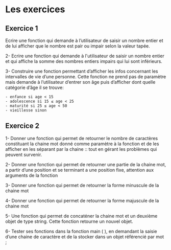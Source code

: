 # Les exercices

## Exercice 1
Ecrire une fonction qui demande à l’utilisateur de saisir un nombre entier et de lui afficher que le nombre est pair ou impair selon la valeur tapée.

2- Ecrire une fonction qui demande à l'utilisateur de saisir un nombre entier et qui affiche la somme des nombres entiers impairs qui lui sont inférieurs.

3- Construire une fonction permettant d’afficher les infos concernant les intervalles de vie d’une personne. Cette fonction ne prend pas de paramètre mais demande à l’utilisateur d’entrer son âge puis d’afficher dont quelle catégorie d’âge il se trouve:

    - enfance si age < 15
    - adolescence si 15 ≤ age < 25
    - maturité si 25 ≤ age < 50
    - vieillesse sinon

## Exercice 2
1- Donner une fonction qui permet de retourner le nombre de caractères constituant la chaine mot donné comme paramètre à la fonction et de les afficher en les séparant par la chaine :: tout en gérant les problèmes qui peuvent survenir.

2- Donner une fonction qui permet de retourner une partie de la chaine mot, a partir d’une position et se terminant a une position fixe, attention aux arguments de la fonction

3- Donner une fonction qui permet de retourner la forme minuscule de la chaine mot

4- Donner une fonction qui permet de retourner la forme majuscule de la chaine mot

5- Une fonction qui permet de concaténer la chaine mot et un deuxième objet de type string. Cette fonction retourne un nouvel objet.

6- Tester ses fonctions dans la fonction main ( ), en demandant la saisie d’une chaine de caractère et de la stocker dans un objet référencié par mot ;